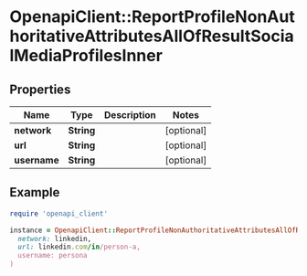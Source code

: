 # OpenapiClient::ReportProfileNonAuthoritativeAttributesAllOfResultSocialMediaProfilesInner

## Properties

| Name | Type | Description | Notes |
| ---- | ---- | ----------- | ----- |
| **network** | **String** |  | [optional] |
| **url** | **String** |  | [optional] |
| **username** | **String** |  | [optional] |

## Example

```ruby
require 'openapi_client'

instance = OpenapiClient::ReportProfileNonAuthoritativeAttributesAllOfResultSocialMediaProfilesInner.new(
  network: linkedin,
  url: linkedin.com/in/person-a,
  username: persona
)
```

